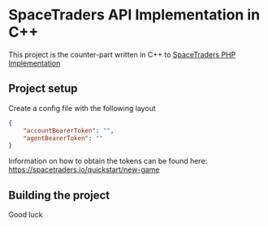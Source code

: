 # SpaceTraders API Implementation in C++

This project is the counter-part written in C++ to [SpaceTraders PHP Implementation](https://github.com/leon-witlif/space-traders)

## Project setup

Create a config file with the following layout

```json
{
    "accountBearerToken": "",
    "agentBearerToken": ""
}
```

Information on how to obtain the tokens can be found here: https://spacetraders.io/quickstart/new-game

## Building the project

Good luck
